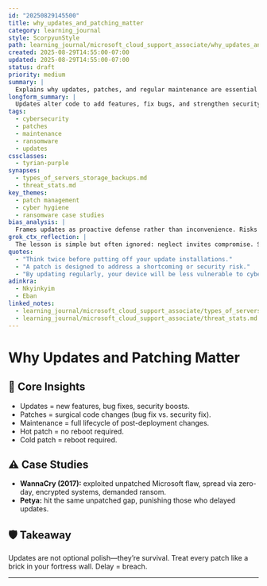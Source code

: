 ```yaml
---
id: "20250829145500"
title: why_updates_and_patching_matter
category: learning_journal
style: ScorpyunStyle
path: learning_journal/microsoft_cloud_support_associate/why_updates_and_patching_matter.md
created: 2025-08-29T14:55:00-07:00
updated: 2025-08-29T14:55:00-07:00
status: draft
priority: medium
summary: |
  Explains why updates, patches, and regular maintenance are essential for system health and security. Uses WannaCry and Petya as case studies of postponed updates.
longform_summary: |
  Updates alter code to add features, fix bugs, and strengthen security. Patches are targeted fixes—bug patches cover flaws, security patches close vulnerabilities. Maintenance is the broad lifecycle of changes post-deployment, including hot patches (no reboot) and cold patches (require reboot). Case studies like WannaCry (2017) and Petya show how neglecting updates leaves systems open to zero-day exploits. Updates may include critical patches, so delaying them is risky. Regular updates reduce vulnerability, maintain performance, and ensure resilience.
tags:
  - cybersecurity
  - patches
  - maintenance
  - ransomware
  - updates
cssclasses:
  - tyrian-purple
synapses:
  - types_of_servers_storage_backups.md
  - threat_stats.md
key_themes:
  - patch management
  - cyber hygiene
  - ransomware case studies
bias_analysis: |
  Frames updates as proactive defense rather than inconvenience. Risks of delay are emphasized through high-profile ransomware incidents.
grok_ctx_reflection: |
  The lesson is simple but often ignored: neglect invites compromise. Sam’s story shows human error, WannaCry shows systemic risk. Updates are both shield and lifeline.
quotes:
  - "Think twice before putting off your update installations."
  - "A patch is designed to address a shortcoming or security risk."
  - "By updating regularly, your device will be less vulnerable to cyber attacks."
adinkra:
  - Nkyinkyim
  - Eban
linked_notes:
  - learning_journal/microsoft_cloud_support_associate/types_of_servers_storage_backups.md
  - learning_journal/microsoft_cloud_support_associate/threat_stats.md
---
```


# Why Updates and Patching Matter

## 📌 Core Insights
- Updates = new features, bug fixes, security boosts.  
- Patches = surgical code changes (bug fix vs. security fix).  
- Maintenance = full lifecycle of post-deployment changes.  
- Hot patch = no reboot required.  
- Cold patch = reboot required.  

## ⚠️ Case Studies
- **WannaCry (2017):** exploited unpatched Microsoft flaw, spread via zero-day, encrypted systems, demanded ransom.  
- **Petya:** hit the same unpatched gap, punishing those who delayed updates.  

## 🛡️ Takeaway
Updates are not optional polish—they’re survival. Treat every patch like a brick in your fortress wall. Delay = breach.  

---
